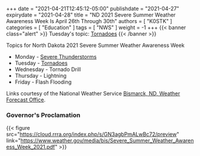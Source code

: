 +++
date = "2021-04-21T12:45:12-05:00"
publishdate = "2021-04-27"
expirydate = "2021-04-28"
title = "ND 2021 Severe Summer Weather Awareness Week Is April 26th Through 30th"
authors = [ "K0STK" ]
categories = [ "Education" ]
tags = [ "NWS" ]
weight = -1
+++
{{< banner class="alert" >}}
Tuesday's topic: [Tornadoes](https://www.weather.gov/bis/nd_summer_2)
{{< /banner >}}

<!--more-->

Topics for North Dakota 2021 Severe Summer Weather Awareness Week

* Monday - [Severe Thunderstorms](https://www.weather.gov/bis/nd_summer_awareness_1)
* Tuesday - [Tornadoes](https://www.weather.gov/bis/nd_summer_2)
* Wednesday - Tornado Drill
* Thursday - Lightning
* Friday - Flash Flooding

Links courtesy of the National Weather Service
[Bismarck, ND, Weather Forecast Office](https://www.weather.gov/bis/).

### Governor's Proclamation

{{< figure src="https://cloud.rrra.org/index.php/s/GN3agbPmALwBc72/preview" link="https://www.weather.gov/media/bis/Severe_Summer_Weather_Awareness_Week_2021.pdf" >}}
